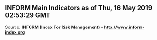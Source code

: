 ## INFORM Main Indicators as of Thu, 16 May 2019 02:53:29 GMT

Source: **INFORM (Index For Risk Management) - http://www.inform-index.org**